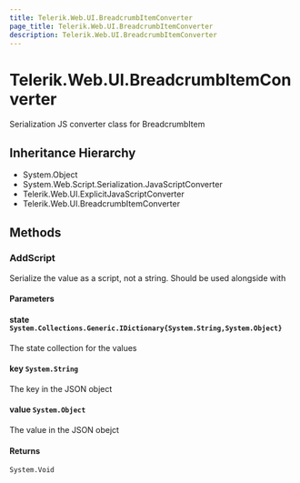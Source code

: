 ```yaml
---
title: Telerik.Web.UI.BreadcrumbItemConverter
page_title: Telerik.Web.UI.BreadcrumbItemConverter
description: Telerik.Web.UI.BreadcrumbItemConverter
---
```


# Telerik.Web.UI.BreadcrumbItemConverter

Serialization JS converter class for BreadcrumbItem

## Inheritance Hierarchy

* System.Object
* System.Web.Script.Serialization.JavaScriptConverter
* Telerik.Web.UI.ExplicitJavaScriptConverter
* Telerik.Web.UI.BreadcrumbItemConverter

## Methods

###  AddScript

Serialize the value as a script, not a string. Should be used alongside with

#### Parameters

#### state `System.Collections.Generic.IDictionary{System.String,System.Object}`

The state collection for the values

#### key `System.String`

The key in the JSON object

#### value `System.Object`

The value in the JSON obejct

#### Returns

`System.Void` 

